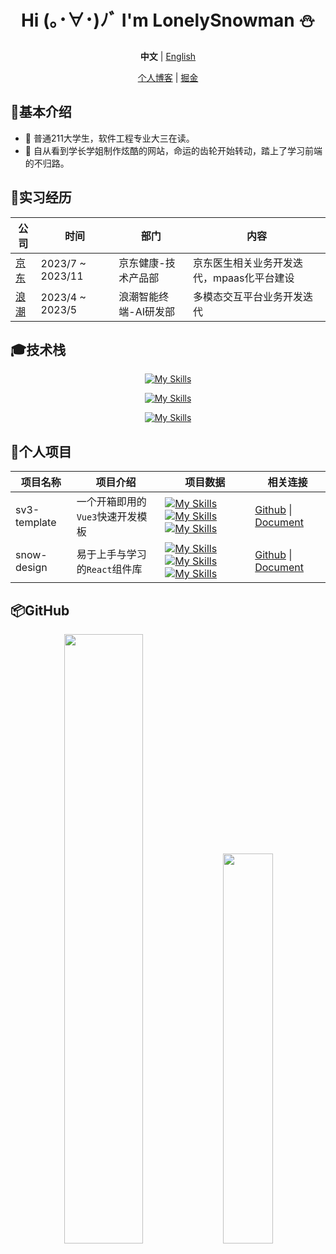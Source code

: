 <div align="center">

# Hi (｡･∀･)ﾉﾞ I'm LonelySnowman ⛄</h1>

**中文** | [English](./README.en-US.md)

[个人博客](https://snowhouse.space) | [掘金](https://juejin.cn/user/550219962923015/posts)

</div>

## 📧基本介绍

- 🎹 普通211大学生，软件工程专业大三在读。
- 🎷 自从看到学长学姐制作炫酷的网站，命运的齿轮开始转动，踏上了学习前端的不归路。

## 📕实习经历

<div align="center">

| 公司                                 | 时间               | 部门                  | 内容                                           |
| ------------------------------------ |------------------| --------------------- | ---------------------------------------------- |
| [京东](https://about.jd.com/company) | 2023/7 ~ 2023/11 | 京东健康-技术产品部   | 京东医生相关业务开发迭代，mpaas化平台建设      |
| [浪潮](https://www.inspur.com)       | 2023/4 ~ 2023/5  | 浪潮智能终端-AI研发部 | 多模态交互平台业务开发迭代 |

</div>


## 🎓技术栈

<div align="center">

[![My Skills](https://skillicons.dev/icons?i=vue,react)](https://skillicons.dev)

[![My Skills](https://skillicons.dev/icons?i=webpack,vite,rollup)](https://skillicons.dev)

[![My Skills](https://skillicons.dev/icons?i=js,ts,nodejs,python,java)](https://skillicons.dev)

</div>

## 📝个人项目

<div align="center">

| 项目名称     | 项目介绍                         | 项目数据                                                     | 相关连接                                                     |
| ------------ | -------------------------------- | ------------------------------------------------------------ | ------------------------------------------------------------ |
| sv3-template | 一个开箱即用的`Vue3`快速开发模板 | [![My Skills](https://img.shields.io/github/stars/LonelySnowman/sv3-template)](https://github.com/lonelysnowman/sv3-template)[![My Skills](https://img.shields.io/github/forks/LonelySnowman/sv3-template)](https://github.com/lonelysnowman/sv3-template)[![My Skills](https://img.shields.io/github/issues/LonelySnowman/sv3-template)](https://github.com/lonelysnowman/sv3-template) | [Github](https://github.com/lonelysnowman/sv3-template) \| [Document](https://sv3-docs.snowhouse.space) |
| snow-design  | 易于上手与学习的`React`组件库    | [![My Skills](https://img.shields.io/github/stars/LonelySnowman/snow-design)](https://github.com/lonelysnowman/sv3-template)[![My Skills](https://img.shields.io/github/forks/LonelySnowman/snow-design)](https://github.com/lonelysnowman/sv3-template)[![My Skills](https://img.shields.io/github/issues/LonelySnowman/sv3-template)](https://github.com/lonelysnowman/snow-deisgn) | [Github](https://github.com/LonelySnowman/snow-design) \| [Document](https://snow-design.snowhouse.space/) |

</div>

## 📦GitHub

<div align="center">
  <img width="50%" src="https://github-readme-stats.vercel.app/api?username=LonelySnowman&theme=highcontrast" />
  <img width="40%" src="https://cdn.jsdelivr.net/gh/lonelysnowman/lonelysnowman/imgs/code.gif" />
</div>
      
